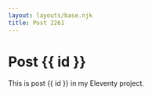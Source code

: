 ```yaml
---
layout: layouts/base.njk
title: Post 2261
---
```


# Post {{ id }}

This is post {{ id }} in my Eleventy project.
